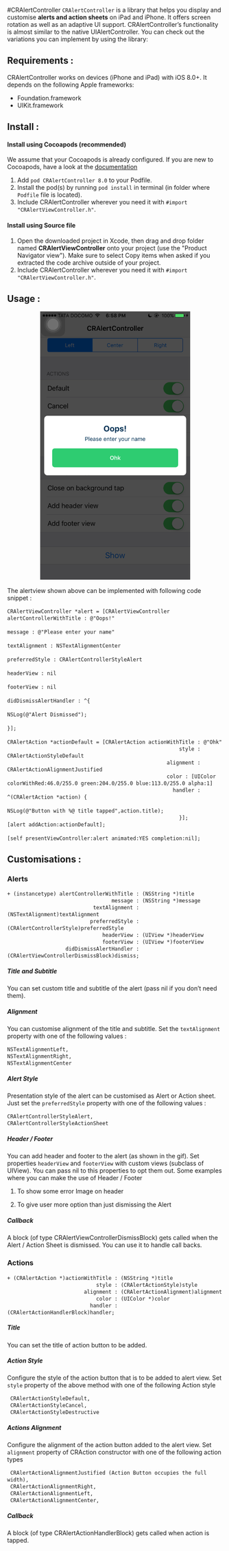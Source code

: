 #CRAlertController
`CRAlertController` is a library that helps you display and customise **alerts and action sheets** on iPad and iPhone. It offers screen rotation as well as an adaptive UI support. CRAlertController’s functionality is almost similar to the native UIAlertController. You can check out the variations you can implement by using the library:

<GIF>

## Requirements :

CRAlertController works on devices (iPhone and iPad) with iOS 8.0+. It depends on the following Apple frameworks: 

* Foundation.framework
* UIKit.framework

## Install :

#### Install using Cocoapods (recommended)
We assume that your Cocoapods is already configured. If you are new to Cocoapods, have a look at the [documentation](https://cocoapods.org/)

1. Add `pod CRAlertController 8.0` to your Podfile.
2. Install the pod(s) by running `pod install` in terminal (in folder where `Podfile` file is located).
3. Include CRAlertController wherever you need it with `#import "CRAlertViewController.h"`.

#### Install using Source file  
1. Open the downloaded project in Xcode, then drag and drop folder named **CRAlertViewController** onto your project (use the "Product Navigator view"). Make sure to select Copy items when asked if you extracted the code archive outside of your project.
2. Include CRAlertController wherever you need it with `#import "CRAlertViewController.h"`.

## Usage :
<p align="center">
  <img src="https://github.com/vinayak-codigami/temp/blob/master/IMG_2734.PNG" width="350" />
</p>

The alertview shown above can be implemented with following code snippet : 
```
CRAlertViewController *alert = [CRAlertViewController alertControllerWithTitle : @"Oops!"
                                                                       message : @"Please enter your name"
                                                                 textAlignment : NSTextAlignmentCenter
                                                                preferredStyle : CRAlertControllerStyleAlert
                                                                    headerView : nil
                                                                    footerView : nil
                                                        didDismissAlertHandler : ^{
                                                                            NSLog(@"Alert Dismissed");
                                                                            }];
    
CRAlertAction *actionDefault = [CRAlertAction actionWithTitle : @"Ohk"
                                                        style : CRAlertActionStyleDefault
                                                    alignment : CRAlertActionAlignmentJustified
                                                    color : [UIColor colorWithRed:46.0/255.0 green:204.0/255.0 blue:113.0/255.0 alpha:1] 
                                                      handler : ^(CRAlertAction *action) {
                                                         NSLog(@"Button with %@ title tapped",action.title);
                                                        }];
[alert addAction:actionDefault];
    
[self presentViewController:alert animated:YES completion:nil];
```

## Customisations :

### Alerts
```
+ (instancetype) alertControllerWithTitle : (NSString *)title
                                  message : (NSString *)message
                            textAlignment : (NSTextAlignment)textAlignment
                           preferredStyle : (CRAlertControllerStyle)preferredStyle
                               headerView : (UIView *)headerView
                               footerView : (UIView *)footerView
                   didDismissAlertHandler : (CRAlertViewControllerDismissBlock)dismiss;
```
##### Title and Subtitle  
You can set custom title and subtitle of the alert (pass nil if you don’t need them).

##### Alignment  
You can customise alignment of the title and subtitle. Set the `textAlignment` property with one of the following values : 
```
NSTextAlignmentLeft,    
NSTextAlignmentRight,    
NSTextAlignmentCenter
```

##### Alert Style  
Presentation style of the alert can be customised as Alert or Action sheet. Just set the `preferredStyle` property with one of the following values :
```
CRAlertControllerStyleAlert,
CRAlertControllerStyleActionSheet
```

##### Header / Footer
 You can add header and footer to the alert (as shown in the gif). Set properties `headerView` and `footerView` with custom views (subclass of UIView). You can pass nil to this properties to opt them out.  Some examples where you can make the use of Header / Footer  
1) To show some error Image on header  
<!--<p align="center">-->
<!--  <img src="https://github.com/vinayak-codigami/temp/blob/master/IMG_2734.PNG" width="350" />-->
<!--</p>-->

2) To give user more option than just dismissing the Alert
<!--<p align="center">-->
<!--  <img src="https://github.com/vinayak-codigami/temp/blob/master/IMG_2734.PNG" width="350" />-->
<!--</p>-->

##### Callback
A block (of type CRAlertViewControllerDismissBlock) gets called when the Alert / Action Sheet is dismissed. You can use it to handle call backs.

### Actions
```
+ (CRAlertAction *)actionWithTitle : (NSString *)title
                             style : (CRAlertActionStyle)style
                         alignment : (CRAlertActionAlignment)alignment
                             color : (UIColor *)color
                           handler : (CRAlertActionHandlerBlock)handler;
```                           
##### Title
You can set the title of action button to be added.  

##### Action Style
Configure the style of the action button that is to be added to alert view. Set `style` property of the above method with one of the following Action style  
```
 CRAlertActionStyleDefault,
 CRAlertActionStyleCancel,
 CRAlertActionStyleDestructive
```

##### Actions Alignment
Configure the alignment of the action button added to the alert view. Set `alignment` property of  CRAction constructor with one of the following action types
```
 CRAlertActionAlignmentJustified (Action Button occupies the full width),
 CRAlertActionAlignmentRight,
 CRAlertActionAlignmentLeft,
 CRAlertActionAlignmentCenter,
```

##### Callback
A block (of type CRAlertActionHandlerBlock) gets called when action is tapped. 

